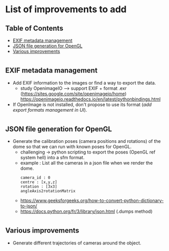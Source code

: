 <!-- omit in toc -->
# List of improvements to add

<!-- omit in toc -->
## Table of Contents

- [EXIF metadata management](#exif-metadata-management)
- [JSON file generation for OpenGL](#json-file-generation-for-opengl)
- [Various improvements](#various-improvements)

#
## EXIF metadata management
* Add EXIF information to the images or find a way to export the data.
    * study OpenimageIO --> support EXIF + format .exr (https://sites.google.com/site/openimageio/home) 
    https://openimageio.readthedocs.io/en/latest/pythonbindings.html 
* If OpenImage is not installed, don't propose to use its format (*add export formats management in UI*).

#
## JSON file generation for OpenGL
* Generate the calibration poses (camera positions and rotations) of the dome so that we can run with known poses for OpenGL.
    * challenging -> python scripting to export the poses (OpenGL ref system hell) into a sfm format.
    * example : List all the cameras in a json file when we render the dome.
        ```
        camera_id : 0
        centre : [x,y,z]
        rotation : [3x3]
        angleAxis2rotationMatrix
        ```
    * https://www.geeksforgeeks.org/how-to-convert-python-dictionary-to-json/
    * https://docs.python.org/fr/3/library/json.html  (.dumps method)
    
#
## Various improvements
* Generate different trajectories of cameras around the object.
#